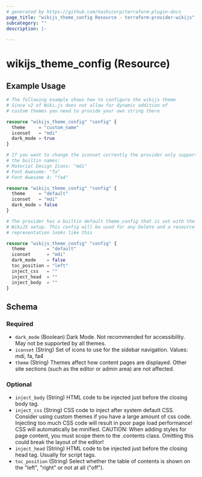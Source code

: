 ```yaml
---
# generated by https://github.com/hashicorp/terraform-plugin-docs
page_title: "wikijs_theme_config Resource - terraform-provider-wikijs"
subcategory: ""
description: |-
  
---
```


# wikijs_theme_config (Resource)



## Example Usage

```terraform
# The following example shows how to configure the wikijs theme
# Since v2 of Wiki.js does not allow for dynamic addition of
# custom themes you need to provide your own string there

resource "wikijs_theme_config" "config" {
  theme     = "custom_name"
  iconset   = "mdi"
  dark_mode = true
}

# If you want to change the iconset currently the provider only supports
# the builtin names:
# Material Design Icons: "mdi"
# Font Awesome: "fa"
# Font Awesome 4: "fa4"

resource "wikijs_theme_config" "config" {
  theme     = "default"
  iconset   = "mdi"
  dark_mode = false
}

# The provider has a builtin default theme_config that is set with the
# WikiJS setup. This config will be used for any Delete and a resource
# representation looks like this

resource "wikijs_theme_config" "config" {
  theme        = "default"
  iconset      = "mdi"
  dark_mode    = false
  toc_position = "left"
  inject_css   = ""
  inject_head  = ""
  inject_body  = ""
}
```

<!-- schema generated by tfplugindocs -->
## Schema

### Required

- `dark_mode` (Boolean) Dark Mode. Not recommended for accessibility. May not be supported by all themes.
- `iconset` (String) Set of icons to use for the sidebar navigation. Values: mdi, fa, fa4
- `theme` (String) Themes affect how content pages are displayed. Other site sections (such as the editor or admin area) are not affected.

### Optional

- `inject_body` (String) HTML code to be injected just before the closing body tag.
- `inject_css` (String) CSS code to inject after system default CSS. Consider using custom themes if you have a large amount of css code.
Injecting too much CSS code will result in poor page load performance! CSS will automatically be minified.
CAUTION: When adding styles for page content, you must scope them to the .contents class. Omitting this could break the layout of the editor!
- `inject_head` (String) HTML code to be injected just before the closing head tag. Usually for script tags.
- `toc_position` (String) Select whether the table of contents is shown on the "left", "right" or not at all ("off").


